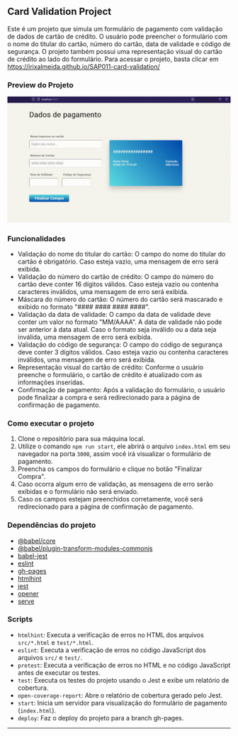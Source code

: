 ## Card Validation Project

Este é um projeto que simula um formulário de pagamento com validação de dados de cartão de crédito. O usuário pode preencher o formulário com o nome do titular do cartão, número do cartão, data de validade e código de segurança. O projeto também possui uma representação visual do cartão de crédito ao lado do formulário.
Para acessar o projeto, basta clicar em https://irixalmeida.github.io/SAP011-card-validation/

### Preview do Projeto

![Preview do Projeto](src/preview.gif)

### Funcionalidades

- Validação do nome do titular do cartão: O campo do nome do titular do cartão é obrigatório. Caso esteja vazio, uma mensagem de erro será exibida.
- Validação do número do cartão de crédito: O campo do número do cartão deve conter 16 dígitos válidos. Caso esteja vazio ou contenha caracteres inválidos, uma mensagem de erro será exibida.
- Máscara do número do cartão: O número do cartão será mascarado e exibido no formato "#### #### #### ####".
- Validação da data de validade: O campo da data de validade deve conter um valor no formato "MM/AAAA". A data de validade não pode ser anterior à data atual. Caso o formato seja inválido ou a data seja inválida, uma mensagem de erro será exibida.
- Validação do código de segurança: O campo do código de segurança deve conter 3 dígitos válidos. Caso esteja vazio ou contenha caracteres inválidos, uma mensagem de erro será exibida.
- Representação visual do cartão de crédito: Conforme o usuário preenche o formulário, o cartão de crédito é atualizado com as informações inseridas.
- Confirmação de pagamento: Após a validação do formulário, o usuário pode finalizar a compra e será redirecionado para a página de confirmação de pagamento.

### Como executar o projeto

1. Clone o repositório para sua máquina local.
2. Utilize o comando `npm run start`, ele abrirá o arquivo `index.html` em seu navegador na porta `3000`, assim você irá visualizar o formulário de pagamento.
3. Preencha os campos do formulário e clique no botão "Finalizar Compra".
4. Caso ocorra algum erro de validação, as mensagens de erro serão exibidas e o formulário não será enviado.
5. Caso os campos estejam preenchidos corretamente, você será redirecionado para a página de confirmação de pagamento.

### Dependências do projeto

- [@babel/core](https://www.npmjs.com/package/@babel/core)
- [@babel/plugin-transform-modules-commonjs](https://www.npmjs.com/package/@babel/plugin-transform-modules-commonjs)
- [babel-jest](https://www.npmjs.com/package/babel-jest)
- [eslint](https://www.npmjs.com/package/eslint)
- [gh-pages](https://www.npmjs.com/package/gh-pages)
- [htmlhint](https://www.npmjs.com/package/htmlhint)
- [jest](https://www.npmjs.com/package/jest)
- [opener](https://www.npmjs.com/package/opener)
- [serve](https://www.npmjs.com/package/serve)

### Scripts

- `htmlhint`: Executa a verificação de erros no HTML dos arquivos `src/*.html` e `test/*.html`.
- `eslint`: Executa a verificação de erros no código JavaScript dos arquivos `src/` e `test/`.
- `pretest`: Executa a verificação de erros no HTML e no código JavaScript antes de executar os testes.
- `test`: Executa os testes do projeto usando o Jest e exibe um relatório de cobertura.
- `open-coverage-report`: Abre o relatório de cobertura gerado pelo Jest.
- `start`: Inicia um servidor para visualização do formulário de pagamento (`index.html`).
- `deploy`: Faz o deploy do projeto para a branch gh-pages.

---
